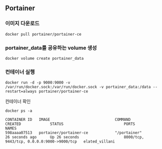 ## Portainer

### 이미지 다운로드

```
docker pull portainer/portainer-ce
```

### portainer_data를 공유하는 volume 생성

```
docker volume create portainer_data
```

### 컨테이너 실행

```
docker run -d -p 9000:9000 -v /var/run/docker.sock:/var/run/docker.sock -v portainer_data:/data --restart=always portainer/portainer-ce
```

컨테이너 확인

```
docker ps -a

CONTAINER ID   IMAGE                             COMMAND                  CREATED             STATUS                           PORTS                                        NAMES
598aaaa07513   portainer/portainer-ce            "/portainer"             26 seconds ago      Up 26 seconds                    8000/tcp, 9443/tcp, 0.0.0.0:9000->9000/tcp   elated_villani
```
